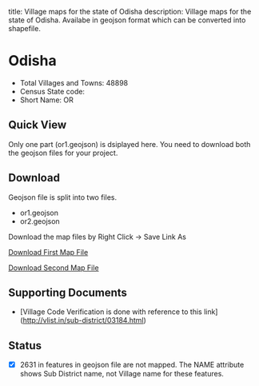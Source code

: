 title: Village maps for the state of Odisha
description: Village maps for the state of Odisha. Availabe in geojson format which can be converted into shapefile.

# Odisha

* Total Villages and Towns: 48898
* Census State code: 
* Short Name: OR

## Quick View 
Only one part (or1.geojson) is dsiplayed here. You need to download both the geojson files for your project.
<div id="map"></div>

## Download
Geojson file is split into two files. 
- or1.geojson
- or2.geojson

Download the map files by Right Click -> Save Link As

<a class="btn btn-lg btn-success" href="https://github.com/datameet/indian_village_boundaries/raw/master/or/or1.geojson"><i class="fa fa-github fa-2x pull-left"></i> Download First Map File</a>

<a class="btn btn-lg btn-success" href="https://github.com/datameet/indian_village_boundaries/raw/master/or/or2.geojson"><i class="fa fa-github fa-2x pull-left"></i> Download Second Map File</a>

## Supporting Documents
- [Village Code Verification is done with reference to this link]
(http://vlist.in/sub-district/03184.html)


## Status
- [x] 2631 in features in geojson file are not mapped. The NAME attribute shows Sub District name, not Village name for these features.



<script type='text/javascript'>
var map_path = '../minified_maps/or1_simplified.json';
</script>
<script type='text/javascript' src="/js/extra.js"></script>
